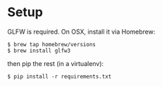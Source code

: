 Setup
=====

GLFW is required. On OSX, install it via Homebrew:
```
$ brew tap homebrew/versions
$ brew install glfw3
```
then pip the rest (in a virtualenv):
```
$ pip install -r requirements.txt
```
